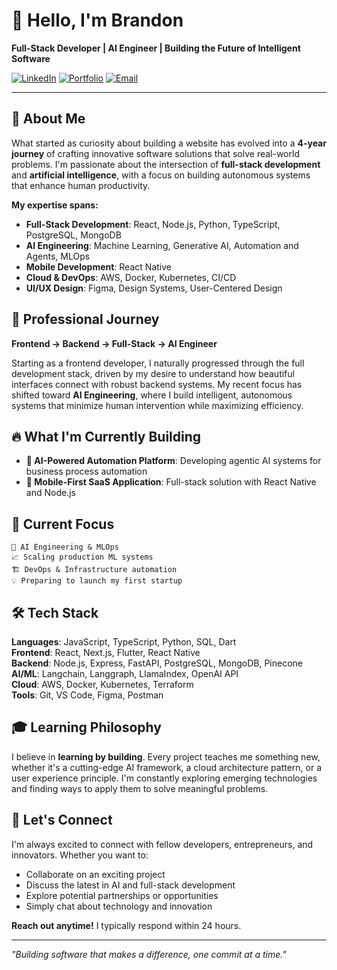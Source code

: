 # 👋 Hello, I'm Brandon

**Full-Stack Developer | AI Engineer | Building the Future of Intelligent Software**

[![LinkedIn](https://img.shields.io/badge/LinkedIn-Connect-blue)](www.linkedin.com/in/brandon-takura-bwoni-249a341b8) [![Portfolio](https://img.shields.io/badge/Portfolio-Visit-green)](https://takuradev.online/) [![Email](https://img.shields.io/badge/Email-Contact-red)](mailto:bwonibrandon@gmail.com)

---

## 🚀 About Me

What started as curiosity about building a website has evolved into a **4-year journey** of crafting innovative software solutions that solve real-world problems. I'm passionate about the intersection of **full-stack development** and **artificial intelligence**, with a focus on building autonomous systems that enhance human productivity.

**My expertise spans:**
- **Full-Stack Development**: React, Node.js, Python, TypeScript, PostgreSQL, MongoDB
- **AI Engineering**: Machine Learning, Generative AI, Automation and Agents, MLOps
- **Mobile Development**: React Native
- **Cloud & DevOps**: AWS, Docker, Kubernetes, CI/CD
- **UI/UX Design**: Figma, Design Systems, User-Centered Design

## 💼 Professional Journey

**Frontend → Backend → Full-Stack → AI Engineer**

Starting as a frontend developer, I naturally progressed through the full development stack, driven by my desire to understand how beautiful interfaces connect with robust backend systems. My recent focus has shifted toward **AI Engineering**, where I build intelligent, autonomous systems that minimize human intervention while maximizing efficiency.

## 🔥 What I'm Currently Building

- **🤖 AI-Powered Automation Platform**: Developing agentic AI systems for business process automation
- **📱 Mobile-First SaaS Application**: Full-stack solution with React Native and Node.js

## 🎯 Current Focus

```
🚀 AI Engineering & MLOps
📈 Scaling production ML systems
🏗️ DevOps & Infrastructure automation
💡 Preparing to launch my first startup
```

## 🛠️ Tech Stack

**Languages**: JavaScript, TypeScript, Python, SQL, Dart  
**Frontend**: React, Next.js, Flutter, React Native  
**Backend**: Node.js, Express, FastAPI, PostgreSQL, MongoDB, Pinecone  
**AI/ML**: Langchain, Langgraph, LlamaIndex, OpenAI API   
**Cloud**: AWS, Docker, Kubernetes, Terraform  
**Tools**: Git, VS Code, Figma, Postman


## 🎓 Learning Philosophy

I believe in **learning by building**. Every project teaches me something new, whether it's a cutting-edge AI framework, a cloud architecture pattern, or a user experience principle. I'm constantly exploring emerging technologies and finding ways to apply them to solve meaningful problems.

## 🤝 Let's Connect

I'm always excited to connect with fellow developers, entrepreneurs, and innovators. Whether you want to:
- Collaborate on an exciting project
- Discuss the latest in AI and full-stack development
- Explore potential partnerships or opportunities
- Simply chat about technology and innovation

**Reach out anytime!** I typically respond within 24 hours.

---

*"Building software that makes a difference, one commit at a time."*



